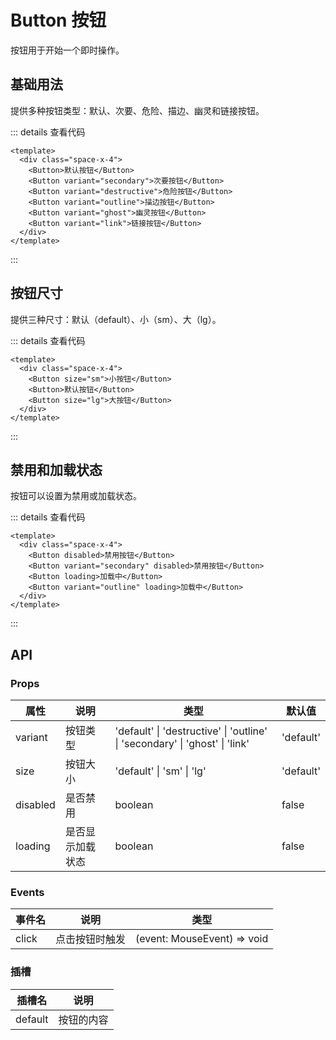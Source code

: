 # Button 按钮

按钮用于开始一个即时操作。

## 基础用法

提供多种按钮类型：默认、次要、危险、描边、幽灵和链接按钮。

<demo-basic />

::: details 查看代码

```vue
<template>
  <div class="space-x-4">
    <Button>默认按钮</Button>
    <Button variant="secondary">次要按钮</Button>
    <Button variant="destructive">危险按钮</Button>
    <Button variant="outline">描边按钮</Button>
    <Button variant="ghost">幽灵按钮</Button>
    <Button variant="link">链接按钮</Button>
  </div>
</template>
```

:::

## 按钮尺寸

提供三种尺寸：默认（default）、小（sm）、大（lg）。

<demo-size />

::: details 查看代码

```vue
<template>
  <div class="space-x-4">
    <Button size="sm">小按钮</Button>
    <Button>默认按钮</Button>
    <Button size="lg">大按钮</Button>
  </div>
</template>
```

:::

## 禁用和加载状态

按钮可以设置为禁用或加载状态。

<demo-state />

::: details 查看代码

```vue
<template>
  <div class="space-x-4">
    <Button disabled>禁用按钮</Button>
    <Button variant="secondary" disabled>禁用按钮</Button>
    <Button loading>加载中</Button>
    <Button variant="outline" loading>加载中</Button>
  </div>
</template>
```

:::

## API

### Props

| 属性     | 说明             | 类型                                                                        | 默认值    |
| -------- | ---------------- | --------------------------------------------------------------------------- | --------- |
| variant  | 按钮类型         | 'default' \| 'destructive' \| 'outline' \| 'secondary' \| 'ghost' \| 'link' | 'default' |
| size     | 按钮大小         | 'default' \| 'sm' \| 'lg'                                                   | 'default' |
| disabled | 是否禁用         | boolean                                                                     | false     |
| loading  | 是否显示加载状态 | boolean                                                                     | false     |

### Events

| 事件名 | 说明           | 类型                        |
| ------ | -------------- | --------------------------- |
| click  | 点击按钮时触发 | (event: MouseEvent) => void |

### 插槽

| 插槽名  | 说明       |
| ------- | ---------- |
| default | 按钮的内容 |
